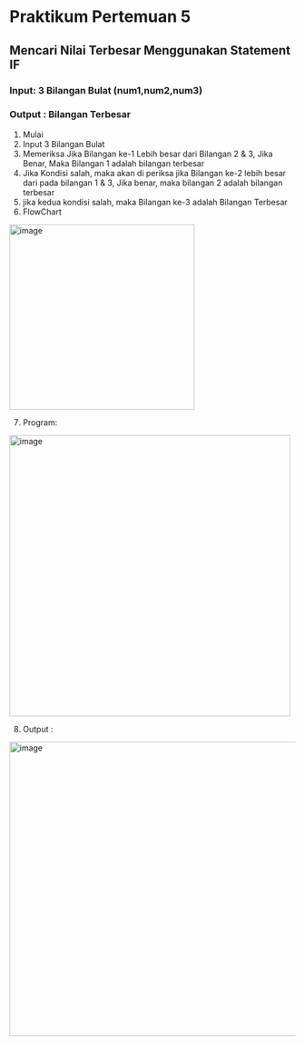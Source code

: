 # Praktikum Pertemuan 5
## Mencari Nilai Terbesar Menggunakan Statement IF
### Input: 3 Bilangan Bulat (num1,num2,num3)
### Output : Bilangan Terbesar

1. Mulai
2. Input 3 Bilangan Bulat
3. Memeriksa Jika Bilangan ke-1 Lebih besar dari Bilangan 2 & 3, Jika Benar, Maka Bilangan 1 adalah bilangan terbesar
4. Jika Kondisi salah, maka akan di periksa jika Bilangan ke-2 lebih besar dari pada bilangan 1 & 3, Jika benar, maka bilangan 2 adalah bilangan terbesar
5. jika kedua kondisi salah, maka Bilangan ke-3 adalah Bilangan Terbesar
6. FlowChart
<img width="326" alt="image" src="https://github.com/user-attachments/assets/c94e04b6-0f39-4d27-85bb-a90abd4803ae">

7. Program:
<img width="495" alt="image" src="https://github.com/user-attachments/assets/a25ff1ce-3675-48ad-9fd4-3998c9f493e6">

8. Output :
<img width="518" alt="image" src="https://github.com/user-attachments/assets/2e671e0b-25df-4a4e-b4bf-532eaf34680a">
